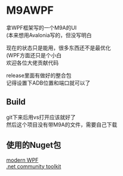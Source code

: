 # M9AWPF
拿WPF框架写的一个M9A的UI  
(本来想用Avalonia写的，但没写明白

现在的状态只是能用，很多东西还不是最优化  
(WPF方面还只是个小白  
欢迎各位大佬贡献代码

release里面有做好的整合包  
记得设置下ADB位置和端口就可以了

## Build
git下来后用vs打开应该就好了  
然后这个项目没有带M9A的文件，需要自己下载

## 使用的Nuget包
[modern WPF](https://github.com/Kinnara/ModernWpf)  
[.net community toolkit](https://github.com/CommunityToolkit/dotnet)  
